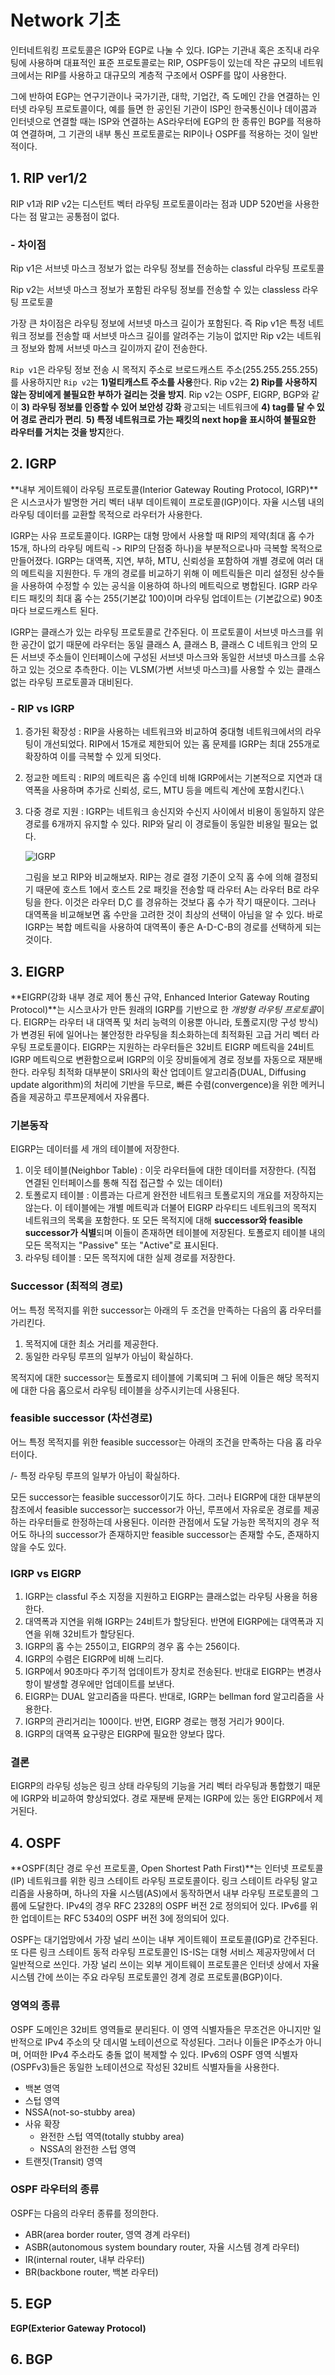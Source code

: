 # Network 기초

인터네트워킹 프로토콜은 IGP와 EGP로 나눌  수 있다. IGP는 기관내 혹은 조직내 라우팅에 사용하며 대표적인 표준 프로토콜로는 RIP, OSPF등이 있는데 작은 규모의 네트워크에서는 RIP를 사용하고 대규모의 계층적 구조에서 OSPF를 많이 사용한다.

그에 반하여 EGP는 연구기관이나 국가기관, 대학, 기업간, 즉 도메인 간을 연결하는 인터넷 라우팅 프로토콜이다, 예를 들면 한 공인된 기관이 ISP인 한국통신이나 데이콤과 인터넷으로 연결할 때는 ISP와 연결하는 AS라우터에 EGP의 한 종류인 BGP를 적용하여 연결하며, 그 기관의 내부 통신 프로토콜로는 RIP이나 OSPF를 적용하는 것이 일반적이다.

## 1. RIP ver1/2

RIP v1과 RIP v2는 디스턴트 벡터 라우팅 프로토콜이라는 점과 UDP 520번을 사용한다는 점 말고는 공통점이 없다.

### - 차이점

Rip v1은 서브넷 마스크 정보가 없는 라우팅 정보를 전송하는 classful 라우팅 프로토콜

Rip v2는 서브넷 마스크 정보가 포함된 라우팅 정보를 전송할 수 있는 classless 라우팅 프로토콜

가장 큰 차이점은 라우팅 정보에 서브넷 마스크 길이가 포함된다. 즉 Rip v1은 특정 네트워크 정보를 전송할 때 서브넷 마스크 길이를 알려주는 기능이 없지만 Rip v2는 네트워크 정보와 함께 서브넷 마스크 길이까지 같이 전송한다.

`Rip v1`은 라우팅 정보 전송 시 목적지 주소로 브로드캐스트 주소(255.255.255.255)를 사용하지만 `Rip v2`는 **1)멀티캐스트 주소를 사용**한다. Rip v2는 **2) Rip를 사용하지 않는 장비에게 불필요한 부하가 걸리는 것을 방지**. Rip v2는 OSPF, EIGRP, BGP와 같이 **3) 라우팅 정보를 인증할 수 있어 보안성 강화** 광고되는 네트워크에 **4) tag를 달 수 있어 경로 관리가 편리**.  **5) 특정 네트워크로 가는 패킷의 next hop을 표시하여 불필요한 라우터를 거치는 것을 방지**한다.

## 2. IGRP

**내부 게이트웨이 라우팅 프로토콜(Interior Gateway Routing Protocol, IGRP)**은 시스코사가 발명한 거리 벡터 내부 데이트웨이 프로토콜(IGP)이다. 자율 시스템 내의 라우팅 데이터를 교환할 목적으로 라우터가 사용한다.

IGRP는 사유 프로토콜이다. IGRP는 대형 망에서 사용할 때 RIP의 제약(최대 홉 수가 15개, 하나의 라우팅 메트릭 -> RIP의 단점중 하나)을 부분적으로나마 극복할 목적으로 만들어졌다. IGRP는 대역폭, 지연, 부하, MTU, 신뢰성을 포함하여 개별 경로에 여러 대의 메트릭을 지원한다. 두 개의 경로를 비교하기 위해 이 메트릭들은 미리 설정된 상수들을 사용하여 수정할 수 있는 공식을 이용하여 하나의 메트릭으로 병합된다. IGRP 라우티드 패킷의 최대 홉 수는 255(기본값 100)이며 라우팅 업데이트는 (기본값으로) 90초마다 브로드캐스트 된다.

IGRP는 클래스가 있는 라우팅 프로토콜로 간주된다. 이 프로토콜이 서브넷 마스크를 위한 공간이 없기 때문에 라우터는 동일 클래스 A, 클래스 B, 클래스 C 네트워크 안의 모든 서브넷 주소들이 인터페이스에 구성된 서브넷 마스크와 동일한 서브넷 마스크를 소유하고 있는 것으로 추측한다. 이는 VLSM(가변 서브넷 마스크)를 사용할 수 있는 클래스 없는 라우팅 프로토콜과 대비된다.

### - RIP vs IGRP

1. 증가된 확장성 : RIP을 사용하는 네트워크와 비교하여 중대형 네트워크에서의 라우팅이 개선되었다. RIP에서 15개로 제한되어 있는 홉 문제를 IGRP는 최대 255개로 확장하여 이를 극복할 수 있게 되엇다.

2. 정교한 메트릭 : RIP의 메트릭은 홉 수인데 비해 IGRP에서는 기본적으로 지연과 대역폭을 사용하며 추가로 신뢰성, 로드, MTU 등을 메트릭 계산에 포함시킨다.\

3. 다중 경로 지원 : IGRP는 네트워크 송신지와 수신지 사이에서 비용이 동일하지 않은 경로를 6개까지 유지할 수 있다. RIP와 달리 이 경로들이 동일한 비용일 필요는 없다.

   ![IGRP](./imgs/IGRP.PNG)

   그림을 보고 RIP와 비교해보자. RIP는 경로 결정 기준이 오직 홉 수에 의해 결정되기 때문에 호스트 1에서 호스트 2로 패킷을 전송할 때 라우터 A는 라우터 B로 라우팅을 한다. 이것은 라우터 D,C 를 경유하는 것보다 홉 수가 작기 때문이다. 그러나 대역폭을 비교해보면 홉 수만을 고려한 것이 최상의 선택이 아님을 알 수 있다. 바로 IGRP는 복합 메트릭을 사용하여 대역폭이 좋은 A-D-C-B의 경로를 선택하게 되는 것이다.

## 3. EIGRP

**EIGRP(강화 내부 경로 제어 통신 규약, Enhanced Interior Gateway Routing Protocol)**는 시스코사가 만든 원래의 IGRP를 기반으로 한 *개방형 라우팅 프로토콜*이다. EIGRP는 라우터 내 대역폭 및 처리 능력의 이용뿐 아니라, 토폴로지(망 구성 방식)가 변경된 뒤에 일어나는 불안정한 라우팅을 최소화하는데 최적화된 고급 거리 벡터 라우팅 프로토콜이다. EIGRP는 지원하는 라우터들은 32비트 EIGRP 메트릭을 24비트 IGRP 메트릭으로 변환함으로써 IGRP의 이웃 장비들에게 경로 정보를 자동으로 재분배한다. 라우팅 최적화 대부분이 SRI사의 확산 업데이트 알고리즘(DUAL, Diffusing update algorithm)의 처리에 기반을 두므로, 빠른 수렴(convergence)을 위한 메커니즘을 제공하고 루프문제에서 자유롭다.

### 기본동작

EIGRP는 데이터를 세 개의 테이블에 저장한다.

1. 이웃 테이블(Neighbor Table) : 이웃 라우터들에 대한 데이터를 저장한다. (직접 연결된 인터페이스를 통해 직접 접근할 수 있는 데이터)
2. 토폴로지 테이블 : 이름과는 다르게 완전한 네트워크 토폴로지의 개요를 저장하지는 않는다. 이 테이블에는 개별 메트릭과 더불어 EIGRP 라우티드 네트워크의 목적지 네트워크의 목록을 포함한다. 또 모든 목적지에 대해 **successor와 feasible successor가 식별**되며 이들이 존재하면 테이블에 저장된다. 토폴로지 테이블 내의 모든 목적지는 "Passive" 또는 "Active"로 표시된다.
3. 라우팅 테이블 : 모든 목적지에 대한 실제 경로를 저장한다.

### Successor (최적의 경로)

어느 특정 목적지를 위한 successor는 아래의 두 조건을 만족하는 다음의 홉 라우터를 가리킨다.

1. 목적지에 대한 최소 거리를 제공한다.
2. 동일한 라우팅 루프의 일부가 아님이 확실하다.

목적지에 대한 successor는 토폴로지 테이블에 기록되며 그 뒤에 이들은 해당 목적지에 대한 다음 홉으로서 라우팅 테이블을 상주시키는데 사용된다.

### feasible successor (차선경로)

어느 특정 목적지를 위한 feasible successor는 아래의 조건을 만족하는 다음 홉 라우터이다.

/- 특정 라우팅 루프의 일부가 아님이 확실하다.

모든 successor는 feasible successor이기도 하다. 그러나 EIGRP에 대한 대부분의 참조에서 feasible successor는 successor가 아닌, 루프에서 자유로운 경로를 제공하는 라우터들로 한정하는데 사용된다. 이러한 관점에서 도달 가능한 목적지의 경우 적어도 하나의 successor가 존재하지만 feasible successor는 존재할 수도, 존재하지 않을 수도 있다.

### IGRP vs EIGRP

1. IGRP는 classful 주소 지정을 지원하고 EIGRP는 클래스없는 라우팅 사용을 허용한다.
2. 대역폭과 지연을 위해 IGRP는 24비트가 할당된다. 반면에 EIGRP에는 대역폭과 지연을 위해 32비트가 할당된다.
3. IGRP의 홉 수는 255이고, EIGRP의 경우 홉 수는 256이다.
4. IGRP의 수렴은 EIGRP에 비해 느리다.
5. IGRP에서 90초마다 주기적 업데이트가 장치로 전송된다. 반대로 EIGRP는 변경사항이 발생할 경우에만 업데이트를 보낸다.
6. EIGRP는 DUAL 알고리즘을 따른다. 반대로, IGRP는 bellman ford 알고리즘을 사용한다.
7. IGRP의 관리거리는 100이다. 반면, EIGRP 경로는 행정 거리가 90이다.
8. IGRP의 대역폭 요구량은 EIGRP에 필요한 양보다 많다.

### 결론

EIGRP의 라우팅 성능은 링크 상태 라우팅의 기능을 거리 벡터 라우팅과 통합했기 때문에 IGRP와 비교하여 향상되었다. 경로 재분배 문제는 IGRP에 있는 동안 EIGRP에서 제거된다.

## 4. OSPF

**OSPF(최단 경로 우선 프로토콜, Open Shortest Path First)**는 인터넷 프로토콜(IP) 네트워크를 위한 링크 스테이트 라우팅 프로토콜이다. 링크 스테이트 라우팅 알고리즘을 사용하며, 하나의 자율 시스템(AS)에서 동작하면서 내부 라우팅 프로토콜의 그룹에 도달한다. IPv4의 경우 RFC 2328의 OSPF 버전 2로 정의되어 있다. IPv6를 위한 업데이트는 RFC 5340의 OSPF 버전 3에 정의되어 있다.

OSPF는 대기업망에서 가장 널리 쓰이는 내부 게이트웨이 프로토콜(IGP)로 간주된다. 또 다른 링크 스테이트 동적 라우팅 프로토콜인 IS-IS는 대형 서비스 제공자망에서 더 일반적으로 쓰인다. 가장 널리 쓰이는 외부 게이트웨이 프로토콜은 인터넷 상에서 자율 시스템 간에 쓰이는 주요 라우팅 프로토콜인 경계 경로 프로토콜(BGP)이다.

### 영역의 종류

OSPF 도메인은 32비트 영역들로 분리된다. 이 영역 식별자들은 무조건은 아니지만 일반적으로 IPv4 주소의 닷 데시멀 노테이션으로 작성된다. 그러나 이들은 IP주소가 아니며, 어떠한 IPv4 주소라도 충돌 없이 복제할 수 있다. IPv6의 OSPF 영역 식별자(OSPFv3)들은 동일한 노테이션으로 작성된 32비트 식별자들을 사용한다.

- 백본 영역
- 스텁 영역
- NSSA(not-so-stubby area)
- 사유 확장
  + 완전한 스텁 역역(totally stubby area)
  + NSSA의 완전한 스텁 영역
- 트랜짓(Transit) 영역

### OSPF 라우터의 종류

OSPF는 다음의 라우터 종류를 정의한다.

- ABR(area border router, 영역 경계 라우터)
- ASBR(autonomous system boundary router, 자율 시스템 경계 라우터)
- IR(internal router, 내부 라우터)
- BR(backbone router, 백본 라우터)

## 5. EGP

**EGP(Exterior Gateway Protocol)**

## 6. BGP